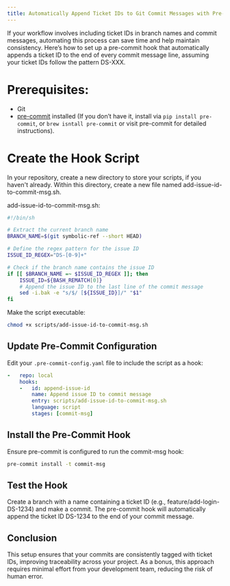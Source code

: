 ```yaml
---
title: Automatically Append Ticket IDs to Git Commit Messages with Pre-Commit
---
```


If your workflow involves including ticket IDs in branch names and commit messages, automating this process can save time and help maintain consistency. Here’s how to set up a pre-commit hook that automatically appends a ticket ID to the end of every commit message line, assuming your ticket IDs follow the pattern DS-XXX.

# Prerequisites:
- Git
- [pre-commit](https://pre-commit.com/) installed (If you don’t have it, install via `pip install pre-commit`, or `brew isntall pre-commit` or visit pre-commit for detailed instructions).

# Create the Hook Script
In your repository, create a new directory to store your scripts, if you haven't already. Within this directory, create a new file named add-issue-id-to-commit-msg.sh.

add-issue-id-to-commit-msg.sh:

```bash
#!/bin/sh

# Extract the current branch name
BRANCH_NAME=$(git symbolic-ref --short HEAD)

# Define the regex pattern for the issue ID
ISSUE_ID_REGEX="DS-[0-9]+"

# Check if the branch name contains the issue ID
if [[ $BRANCH_NAME =~ $ISSUE_ID_REGEX ]]; then
    ISSUE_ID=${BASH_REMATCH[0]}
    # Append the issue ID to the last line of the commit message
    sed -i.bak -e "s/$/ [${ISSUE_ID}]/" "$1"
fi
```

Make the script executable:

``` bash
chmod +x scripts/add-issue-id-to-commit-msg.sh
```

## Update Pre-Commit Configuration

Edit your `.pre-commit-config.yaml` file to include the script as a hook:

```yaml
-   repo: local
    hooks:
    -   id: append-issue-id
        name: Append issue ID to commit message
        entry: scripts/add-issue-id-to-commit-msg.sh
        language: script
        stages: [commit-msg]
```

## Install the Pre-Commit Hook
Ensure pre-commit is configured to run the commit-msg hook:


``` bash
pre-commit install -t commit-msg
```

## Test the Hook

Create a branch with a name containing a ticket ID (e.g., feature/add-login-DS-1234) and make a commit. The pre-commit hook will automatically append the ticket ID DS-1234 to the end of your commit message.

## Conclusion

This setup ensures that your commits are consistently tagged with ticket IDs, improving traceability across your project. As a bonus, this approach requires minimal effort from your development team, reducing the risk of human error.
